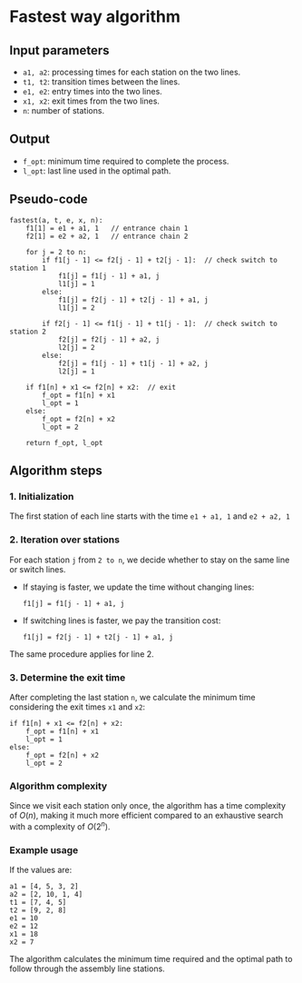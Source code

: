 # Fastest way algorithm

## Input parameters

- `a1, a2`: processing times for each station on the two lines.
- `t1, t2`: transition times between the lines.
- `e1, e2`: entry times into the two lines.
- `x1, x2`: exit times from the two lines.
- `n`: number of stations.

## Output

- `f_opt`: minimum time required to complete the process.
- `l_opt`: last line used in the optimal path.

## Pseudo-code

```
fastest(a, t, e, x, n):
    f1[1] = e1 + a1, 1   // entrance chain 1
    f2[1] = e2 + a2, 1   // entrance chain 2

    for j = 2 to n:
        if f1[j - 1] <= f2[j - 1] + t2[j - 1]:  // check switch to station 1
            f1[j] = f1[j - 1] + a1, j
            l1[j] = 1
        else:
            f1[j] = f2[j - 1] + t2[j - 1] + a1, j
            l1[j] = 2

        if f2[j - 1] <= f1[j - 1] + t1[j - 1]:  // check switch to station 2
            f2[j] = f2[j - 1] + a2, j
            l2[j] = 2
        else:
            f2[j] = f1[j - 1] + t1[j - 1] + a2, j
            l2[j] = 1

    if f1[n] + x1 <= f2[n] + x2:  // exit
        f_opt = f1[n] + x1
        l_opt = 1
    else:
        f_opt = f2[n] + x2
        l_opt = 2

    return f_opt, l_opt
```

## Algorithm steps

### 1. Initialization

The first station of each line starts with the time `e1 + a1, 1` and `e2 + a2, 1`

### 2. Iteration over stations

For each station `j` from `2 to n`, we decide whether to stay on the same line or switch lines.

- If staying is faster, we update the time without changing lines:

  ```
  f1[j] = f1[j - 1] + a1, j
  ```

- If switching lines is faster, we pay the transition cost:

  ```
  f1[j] = f2[j - 1] + t2[j - 1] + a1, j
  ```

The same procedure applies for line 2.

### 3. Determine the exit time

After completing the last station `n`, we calculate the minimum time considering the exit times `x1` and `x2`:

```
if f1[n] + x1 <= f2[n] + x2:
    f_opt = f1[n] + x1
    l_opt = 1
else:
    f_opt = f2[n] + x2
    l_opt = 2
```

### Algorithm complexity

Since we visit each station only once, the algorithm has a time complexity of $O(n)$, making it much more efficient compared to an exhaustive search with a complexity of $O(2^n)$.

### Example usage

If the values are:

```
a1 = [4, 5, 3, 2]
a2 = [2, 10, 1, 4]
t1 = [7, 4, 5]
t2 = [9, 2, 8]
e1 = 10
e2 = 12
x1 = 18
x2 = 7
```

The algorithm calculates the minimum time required and the optimal path to follow through the assembly line stations.
